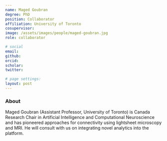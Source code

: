 ```yaml
---
name: Maged Goubran
degree: PhD
position: Collaborator
affiliation: University of Toronto
cosupervisor:
image: /assets/images/people/maged-goubran.jpg
role: collaborator

# social
email: 
github: 
orcid: 
scholar: 
twitter: 

# page settings:
layout: post
---
```


### About

Maged Goubran (Assistant Professor, University of Toronto) is Canada Research Chair in Artificial Intelligence and Computational Neuroscience and has pioneered approaches for connectivity using lightsheet microscopy and MRI. He will consult with us on integrating novel analytics into the platform.